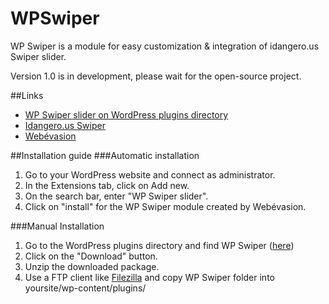 # WPSwiper
WP Swiper is a module for easy customization & integration of idangero.us Swiper slider.

Version 1.0 is in development, please wait for the open-source project.

##Links
  * [WP Swiper slider on WordPress plugins directory](https://fr.wordpress.org/plugins/wp-swiper-slider/)
  * [Idangero.us Swiper](http://idangero.us/swiper/")
  * [Webévasion](http://www.webevasion.net/)

##Installation guide
###Automatic installation
  1. Go to your WordPress website and connect as administrator.
  2. In the Extensions tab, click on Add new.
  3. On the search bar, enter "WP Swiper slider".
  4. Click on "install" for the WP Swiper module created by Webévasion.
  
###Manual Installation
  1. Go to the WordPress plugins directory and find WP Swiper ([here](https://fr.wordpress.org/plugins/wp-swiper-slider/))
  2. Click on the "Download" button.
  3. Unzip the downloaded package.
  4. Use a FTP client like [Filezilla](https://filezilla-project.org/)
    and copy WP Swiper folder into yoursite/wp-content/plugins/
